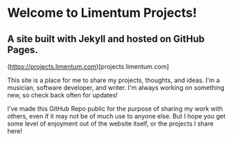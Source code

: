 # Welcome to Limentum Projects!
## A site built with Jekyll and hosted on GitHub Pages.

(https://projects.limentum.com)[projects.limentum.com]

This site is a place for me to share my projects, thoughts, and ideas. I'm a musician, software developer, and writer. I'm always working on something new, so check back often for updates!

I've made this GitHub Repo public for the purpose of sharing my work with others, even if it may not be of much use to anyone else. But I hope you get some level of enjoyment out of the website itself, or the projects I share here!